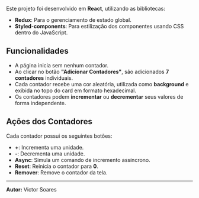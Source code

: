Este projeto foi desenvolvido em **React**, utilizando as bibliotecas:

- **Redux**: Para o gerenciamento de estado global.
- **Styled-components**: Para estilização dos componentes usando CSS dentro do JavaScript.

## Funcionalidades
- A página inicia sem nenhum contador.
- Ao clicar no botão **"Adicionar Contadores"**, são adicionados **7 contadores** individuais.
- Cada contador recebe uma cor aleatória, utilizada como **background** e exibida no topo do card em formato hexadecimal.
- Os contadores podem **incrementar** ou **decrementar** seus valores de forma independente.

## Ações dos Contadores
Cada contador possui os seguintes botões:

- **+**: Incrementa uma unidade.
- **-**: Decrementa uma unidade.
- **Async**: Simula um comando de incremento assíncrono.
- **Reset**: Reinicia o contador para **0**.
- **Remover**: Remove o contador da tela.

---
**Autor:** Victor Soares

